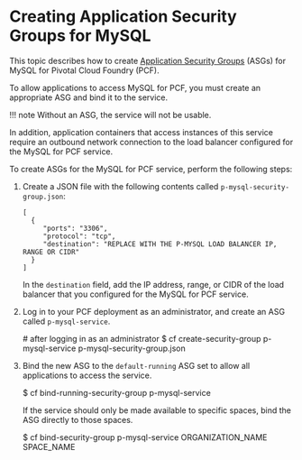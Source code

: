 # Creating Application Security Groups for MySQL

This topic describes how to create [Application Security Groups](http://docs.pivotal.io/pivotalcf/adminguide/app-sec-groups.html) (ASGs) for MySQL for Pivotal Cloud Foundry (PCF).

To allow applications to access MySQL for PCF, you must create an appropriate ASG and bind it to the service.

!!! note 
    Without an ASG, the service will not be usable.

In addition, application containers that access instances of this service require an outbound network connection to the load balancer configured for the MySQL for PCF service.

To create ASGs for the MySQL for PCF service, perform the following steps:

1. Create a JSON file with the following contents called `p-mysql-security-group.json`:

    ```
    [
      {
         "ports": "3306",
         "protocol": "tcp",
         "destination": "REPLACE WITH THE P-MYSQL LOAD BALANCER IP, RANGE OR CIDR"
      }
    ]
    ```

   	In the `destination` field, add the IP address, range, or CIDR of the load balancer that you configured for the MySQL for PCF service.
   
1. Log in to your PCF deployment as an administrator, and create an ASG called `p-mysql-service`.

	<p class="terminal"># after logging in as an administrator
    $ cf create-security-group p-mysql-service p-mysql-security-group.json</p>

1. Bind the new ASG to the `default-running` ASG set to allow all applications to access the service.

	<p class="terminal">$ cf bind-running-security-group p-mysql-service</p>

	If the service should only be made available to specific spaces, bind the
ASG directly to those spaces.

	<p class="terminal">$ cf bind-security-group p-mysql-service ORGANIZATION_NAME SPACE_NAME</p>